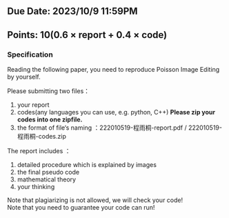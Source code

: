 ## Due Date: 2023/10/9 11:59PM
## Points: 10(0.6 $\times$ report + 0.4 $\times$ code)
### Specification
Reading the following paper, you need to reproduce Poisson Image Editing by yourself.  

Please submitting two files：
1. your report
2. codes(any languages you can use, e.g. python, C++) **Please zip your codes into one zipfile.**
3. the format of file‘s naming ：222010519-程雨桐-report.pdf / 222010519-程雨桐-codes.zip  
  
The report includes ：
1. detailed procedure which is explained by images
2. the final pseudo code
3. mathematical theory
4. your thinking

Note that plagiarizing is not allowed, we will check your code!  
Note that you need to guarantee your code can run!